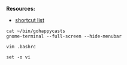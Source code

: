 __Resources:__

- [shortcut list](http://www.howtogeek.com/howto/ubuntu/keyboard-shortcuts-for-bash-command-shell-for-ubuntu-debian-suse-redhat-linux-etc/)

~~~
cat ~/bin/gohappycasts
gnome-terminal --full-screen --hide-menubar
~~~

~~~
vim .bashrc
~~~

~~~
set -o vi
~~~